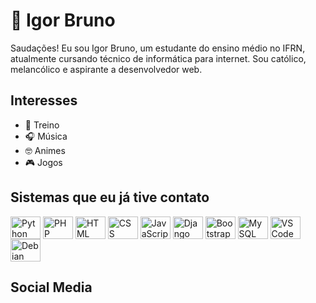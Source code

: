 # 🧐 Igor Bruno

Saudações! Eu sou Igor Bruno, um estudante do ensino médio no IFRN, atualmente cursando técnico de informática para internet. Sou católico, melancólico e aspirante a desenvolvedor web.

## Interesses

- 💪 Treino
- 🎧 Música
- 🤓 Animes
- 🎮 Jogos
  
## Sistemas que eu já tive contato

<div style="display: inline_block">
  <img title="Python" align="center" alt="Python" height="36" width="48" src="https://cdn.jsdelivr.net/gh/devicons/devicon/icons/python/python-original.svg" />
  <img title="PHP" align="center" alt="PHP" height="36" width="48" src="https://cdn.jsdelivr.net/gh/devicons/devicon/icons/php/php-original.svg" />
  <img title="HTML" align="center" alt="HTML" height="36" width="48" src="https://cdn.jsdelivr.net/gh/devicons/devicon/icons/html5/html5-original-wordmark.svg" />
  <img title="CSS" align="center" alt="CSS" height="36" width="48" src="https://cdn.jsdelivr.net/gh/devicons/devicon/icons/css3/css3-original-wordmark.svg" />
  <img title="JavaScript" align="center" alt="JavaScript" height="36" width="48" src="https://cdn.jsdelivr.net/gh/devicons/devicon/icons/javascript/javascript-original.svg" />
  <img title="Django" align="center" alt="Django" height="36" width="48" src="https://cdn.jsdelivr.net/gh/devicons/devicon/icons/django/django-plain-wordmark.svg" />
  <img title="Bootstrap" align="center" alt="Bootstrap" height="36" width="48" src="https://cdn.jsdelivr.net/gh/devicons/devicon/icons/bootstrap/bootstrap-original-wordmark.svg" />
  <img title="MySQL" align="center" alt="MySQL" height="36" width="48" src="https://cdn.jsdelivr.net/gh/devicons/devicon/icons/mysql/mysql-plain-wordmark.svg" />
  <img title="VSCode" align="center" alt="VSCode" height="36" width="48" src="https://cdn.jsdelivr.net/gh/devicons/devicon/icons/vscode/vscode-original.svg" />
  <img title="Debian" align="center" alt="Debian" height="36" width="48" src="https://cdn.jsdelivr.net/gh/devicons/devicon/icons/debian/debian-original-wordmark.svg" />
</div>

## Social Media




